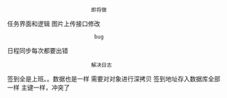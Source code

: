                                即将做
任务界面和逻辑
图片上传接口修改

                                bug
日程同步每次都要出错



                               解决日志
签到全是上班。。数据也是一样                   需要对对象进行深拷贝
签到地址存入数据库全部一样                     主键一样，冲突了
